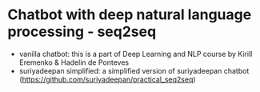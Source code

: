 # Chatbot with deep natural language processing - seq2seq
- vanilla chatbot: this is a part of Deep Learning and NLP course by Kirill Eremenko & Hadelin de Ponteves
- suriyadeepan simplified: a simplified version of suriyadeepan chatbot (https://github.com/suriyadeepan/practical_seq2seq)
